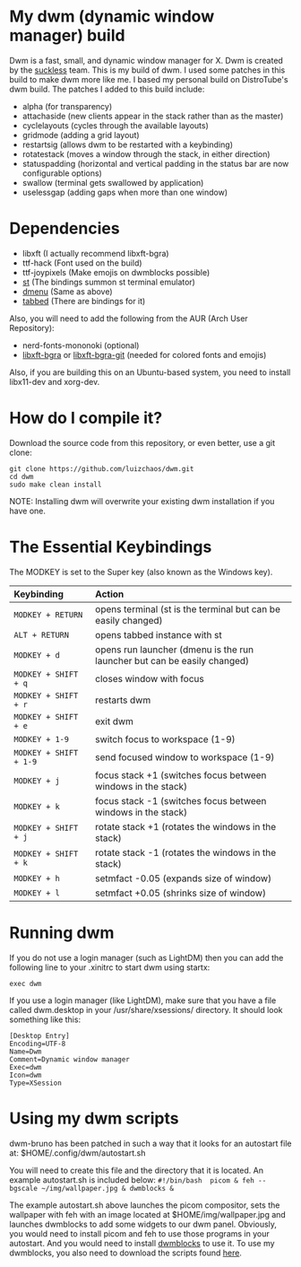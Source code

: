# My dwm (dynamic window manager) build

Dwm is a fast, small, and dynamic window manager for X. Dwm is created by the [suckless](https://suckless.org) team.  This is my build of dwm.  I used some patches in this build to make dwm more like me. I based my personal build on DistroTube's dwm build.  The patches I added to this build include:
+ alpha (for transparency)
+ attachaside (new clients appear in the stack rather than as the master)
+ cyclelayouts (cycles through the available layouts)
+ gridmode (adding a grid layout)
+ restartsig (allows dwm to be restarted with a keybinding)
+ rotatestack (moves a window through the stack, in either direction)
+ statuspadding (horizontal and vertical padding in the status bar are now configurable options)
+ swallow (terminal gets swallowed by application)
+ uselessgap (adding gaps when more than one window)

# Dependencies
+ libxft (I actually recommend libxft-bgra)
+ ttf-hack (Font used on the build)
+ ttf-joypixels (Make emojis on dwmblocks possible)
+ [st](https://github.com/luizchaos/st) (The bindings summon st terminal emulator)
+ [dmenu](https://github.com/luizchaos/dmenu) (Same as above)
+ [tabbed](https://github.com/brunomontezano/tabbed-bruno) (There are bindings for it)

Also, you will need to add the following from the AUR (Arch User Repository):
+ nerd-fonts-mononoki (optional)
+ [libxft-bgra](https://aur.archlinux.org/packages/libxft-bgra/) or [libxft-bgra-git](https://aur.archlinux.org/packages/libxft-bgra-git) (needed for colored fonts and emojis)

Also, if you are building this on an Ubuntu-based system, you need to install libx11-dev and xorg-dev.

# How do I compile it?

Download the source code from this repository, or even better, use a git clone:

	git clone https://github.com/luizchaos/dwm.git
	cd dwm
    sudo make clean install
	
NOTE: Installing dwm will overwrite your existing dwm installation if you have one.
	
# The Essential Keybindings

The MODKEY is set to the Super key (also known as the Windows key).

| Keybinding             | Action                                                                       |
| :---                   | :---                                                                         |
| `MODKEY + RETURN`      | opens terminal (st is the terminal but can be easily changed)                |
| `ALT + RETURN`         | opens tabbed instance with st                                                |
| `MODKEY + d`           | opens run launcher (dmenu is the run launcher but can be easily changed)     |
| `MODKEY + SHIFT + q`   | closes window with focus                                                     |
| `MODKEY + SHIFT + r`   | restarts dwm                                                                 |
| `MODKEY + SHIFT + e`   | exit dwm                                                                     |
| `MODKEY + 1-9`         | switch focus to workspace (1-9)                                              |
| `MODKEY + SHIFT + 1-9` | send focused window to workspace (1-9)                                       |
| `MODKEY + j`           | focus stack +1 (switches focus between windows in the stack)                 |
| `MODKEY + k`           | focus stack -1 (switches focus between windows in the stack)                 |
| `MODKEY + SHIFT + j`   | rotate stack +1 (rotates the windows in the stack)                           |
| `MODKEY + SHIFT + k`   | rotate stack -1 (rotates the windows in the stack)                           |
| `MODKEY + h`           | setmfact -0.05 (expands size of window)                                      |
| `MODKEY + l`           | setmfact +0.05 (shrinks size of window)                                      |


# Running dwm

If you do not use a login manager (such as LightDM) then you can add the following line to your .xinitrc to start dwm using startx:
    
    
    exec dwm
    
	
If you use a login manager (like LightDM), make sure that you have a file called dwm.desktop in your /usr/share/xsessions/ directory.  It should look something like this:

    
	[Desktop Entry]
	Encoding=UTF-8
	Name=Dwm
	Comment=Dynamic window manager
	Exec=dwm
	Icon=dwm
	Type=XSession
    

# Using my dwm scripts

dwm-bruno has been patched in such a way that it looks for an autostart file at: $HOME/.config/dwm/autostart.sh

You will need to create this file and the directory that it is located.  An example autostart.sh is included below:
    ```
	#!/bin/bash 
	picom &
	feh --bgscale ~/img/wallpaper.jpg &
	dwmblocks &
    ```
	
The example autostart.sh above launches the picom compositor, sets the wallpaper with feh with an image located at $HOME/img/wallpaper.jpg and launches dwmblocks to add some widgets to our dwm panel.  Obviously, you would need to install picom and feh to use those programs in your autostart.  And you would need to install [dwmblocks](https://github.com/brunomontezano/dotfiles/tree/master/dwmblocks) to use it.  To use my dwmblocks, you also need to download the scripts found [here](https://github.com/brunomontezano/dotfiles/tree/master/.local/bin).
